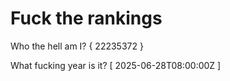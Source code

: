 # Fuck the rankings

Who the hell am I?
{ 22235372 }

What fucking year is it?
[ 2025-06-28T08:00:00Z ]
